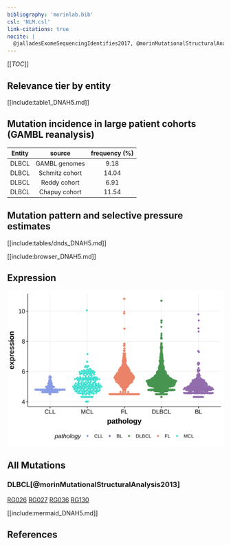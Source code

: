 ```yaml
---
bibliography: 'morinlab.bib'
csl: 'NLM.csl'
link-citations: true
nocite: |
  @jalladesExomeSequencingIdentifies2017, @morinMutationalStructuralAnalysis2013, 
---
```

[[_TOC_]]


## Relevance tier by entity

[[include:table1_DNAH5.md]]

## Mutation incidence in large patient cohorts (GAMBL reanalysis)

|Entity|source        |frequency (%)|
|:------:|:--------------:|:-------------:|
|DLBCL |GAMBL genomes | 9.18        |
|DLBCL |Schmitz cohort|14.04        |
|DLBCL |Reddy cohort  | 6.91        |
|DLBCL |Chapuy cohort |11.54        |

## Mutation pattern and selective pressure estimates

[[include:tables/dnds_DNAH5.md]]




[[include:browser_DNAH5.md]]

## Expression
![](images/gene_expression/DNAH5_by_pathology.svg)
<!-- ORIGIN: morinMutationalStructuralAnalysis2013 -->
<!-- DLBCL: morinMutationalStructuralAnalysis2013 -->
<!-- MZL: jalladesExomeSequencingIdentifies2017 -->

## All Mutations

### DLBCL[@morinMutationalStructuralAnalysis2013]

[RG026](https://www.bcgsc.ca/downloads/morinlab/GAMBL/Morin_2013/RG026.html)
[RG027](https://www.bcgsc.ca/downloads/morinlab/GAMBL/Morin_2013/RG027.html)
[RG036](https://www.bcgsc.ca/downloads/morinlab/GAMBL/Morin_2013/RG036.html)
[RG130](https://www.bcgsc.ca/downloads/morinlab/GAMBL/Morin_2013/RG130.html)

[[include:mermaid_DNAH5.md]]

## References
